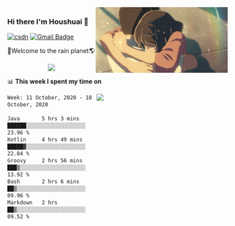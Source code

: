 <img  align='right' height="150" src="https://github.com/LikeRainDay/LikeRainDay/blob/master/pic/img_rain_1.gif?raw=true">



### Hi there I'm Houshuai :lemon:

[![csdn](https://img.shields.io/badge/-csdn-c14438?style=flat-square&logo=c&logoColor=white)](https://blog.csdn.net/qq_15807167)
[![Gmail Badge](https://img.shields.io/badge/-gmail-c14438?style=flat-square&logo=Gmail&logoColor=white&link=mailto:houshuai0816@gmail.com)](mailto:houshuai0816@gmail.com)

🚀Welcome to the rain planet🌎

<center>
<img align='center'  src="https://source.unsplash.com/random/1200x600">
</center>

📊 **This week I spent my time on**

<img align='right'   width="300" src="https://github-readme-stats.vercel.app/api?username=LikeRainDay&show_icons=true&title_color=fff&icon_color=79ff97&text_color=9f9f9f&bg_color=151515">

<!--START_SECTION:waka-->
```text
Week: 11 October, 2020 - 18 October, 2020

Java       5 hrs 3 mins    ██████░░░░░░░░░░░░░░░░░░░   23.96 % 
Kotlin     4 hrs 49 mins   █████▓░░░░░░░░░░░░░░░░░░░   22.84 % 
Groovy     2 hrs 56 mins   ███▒░░░░░░░░░░░░░░░░░░░░░   13.92 % 
Bash       2 hrs 6 mins    ██▒░░░░░░░░░░░░░░░░░░░░░░   09.96 % 
Markdown   2 hrs           ██▒░░░░░░░░░░░░░░░░░░░░░░   09.52 % 
```
<!--END_SECTION:waka-->
